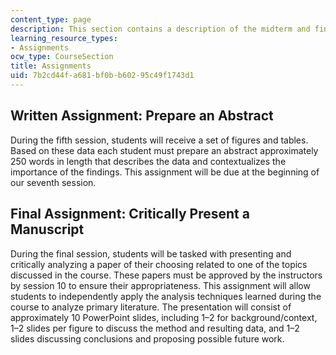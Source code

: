 ```yaml
---
content_type: page
description: This section contains a description of the midterm and final assignments.
learning_resource_types:
- Assignments
ocw_type: CourseSection
title: Assignments
uid: 7b2cd44f-a681-bf0b-b602-95c49f1743d1
---
```


Written Assignment: Prepare an Abstract
---------------------------------------

During the fifth session, students will receive a set of figures and tables. Based on these data each student must prepare an abstract approximately 250 words in length that describes the data and contextualizes the importance of the findings. This assignment will be due at the beginning of our seventh session.

Final Assignment: Critically Present a Manuscript
-------------------------------------------------

During the final session, students will be tasked with presenting and critically analyzing a paper of their choosing related to one of the topics discussed in the course. These papers must be approved by the instructors by session 10 to ensure their appropriateness. This assignment will allow students to independently apply the analysis techniques learned during the course to analyze primary literature. The presentation will consist of approximately 10 PowerPoint slides, including 1–2 for background/context, 1–2 slides per figure to discuss the method and resulting data, and 1–2 slides discussing conclusions and proposing possible future work.